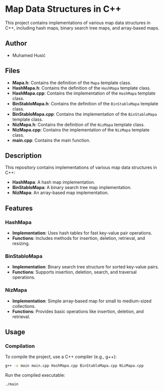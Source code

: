 # Map Data Structures in C++

This project contains implementations of various map data structures in C++, including hash maps, binary search tree maps, and array-based maps.

## Author
- Muhamed Husić

## Files

- **Mapa.h**: Contains the definition of the `Mapa` template class.
- **HashMapa.h**: Contains the definition of the `HashMapa` template class.
- **HashMapa.cpp**: Contains the implementation of the `HashMapa` template class.
- **BinStabloMapa.h**: Contains the definition of the `BinStabloMapa` template class.
- **BinStabloMapa.cpp**: Contains the implementation of the `BinStabloMapa` template class.
- **NizMapa.h**: Contains the definition of the `NizMapa` template class.
- **NizMapa.cpp**: Contains the implementation of the `NizMapa` template class.
- **main.cpp**: Contains the main function.

## Description

This repository contains implementations of various map data structures in C++:
- **HashMapa**: A hash map implementation.
- **BinStabloMapa**: A binary search tree map implementation.
- **NizMapa**: An array-based map implementation.

## Features

### HashMapa

- **Implementation**: Uses hash tables for fast key-value pair operations.
- **Functions**: Includes methods for insertion, deletion, retrieval, and resizing.

### BinStabloMapa

- **Implementation**: Binary search tree structure for sorted key-value pairs.
- **Functions**: Supports insertion, deletion, search, and traversal operations.

### NizMapa

- **Implementation**: Simple array-based map for small to medium-sized collections.
- **Functions**: Provides basic operations like insertion, deletion, and retrieval.

## Usage

### Compilation

To compile the project, use a C++ compiler (e.g., g++):

```bash
g++ -o main main.cpp HashMapa.cpp BinStabloMapa.cpp NizMapa.cpp
```

Run the compiled executable:
```bash
./main
```
